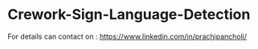 # Crework-Sign-Language-Detection
For details can contact on : https://www.linkedin.com/in/prachipancholi/
